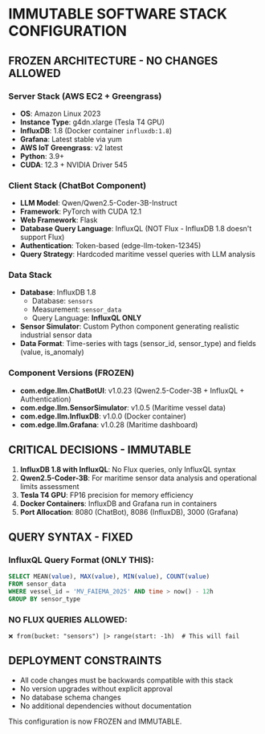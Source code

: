# IMMUTABLE SOFTWARE STACK CONFIGURATION

## FROZEN ARCHITECTURE - NO CHANGES ALLOWED

### Server Stack (AWS EC2 + Greengrass)
- **OS**: Amazon Linux 2023
- **Instance Type**: g4dn.xlarge (Tesla T4 GPU)
- **InfluxDB**: 1.8 (Docker container `influxdb:1.8`)
- **Grafana**: Latest stable via yum
- **AWS IoT Greengrass**: v2 latest
- **Python**: 3.9+
- **CUDA**: 12.3 + NVIDIA Driver 545

### Client Stack (ChatBot Component)
- **LLM Model**: Qwen/Qwen2.5-Coder-3B-Instruct
- **Framework**: PyTorch with CUDA 12.1
- **Web Framework**: Flask
- **Database Query Language**: InfluxQL (NOT Flux - InfluxDB 1.8 doesn't support Flux)
- **Authentication**: Token-based (edge-llm-token-12345)
- **Query Strategy**: Hardcoded maritime vessel queries with LLM analysis

### Data Stack
- **Database**: InfluxDB 1.8
  - Database: `sensors`
  - Measurement: `sensor_data`
  - Query Language: **InfluxQL ONLY**
- **Sensor Simulator**: Custom Python component generating realistic industrial sensor data
- **Data Format**: Time-series with tags (sensor_id, sensor_type) and fields (value, is_anomaly)

### Component Versions (FROZEN)
- **com.edge.llm.ChatBotUI**: v1.0.23 (Qwen2.5-Coder-3B + InfluxQL + Authentication)
- **com.edge.llm.SensorSimulator**: v1.0.5 (Maritime vessel data)
- **com.edge.llm.InfluxDB**: v1.0.0 (Docker container)
- **com.edge.llm.Grafana**: v1.0.28 (Maritime dashboard)

## CRITICAL DECISIONS - IMMUTABLE

1. **InfluxDB 1.8 with InfluxQL**: No Flux queries, only InfluxQL syntax
2. **Qwen2.5-Coder-3B**: For maritime sensor data analysis and operational limits assessment
3. **Tesla T4 GPU**: FP16 precision for memory efficiency
4. **Docker Containers**: InfluxDB and Grafana run in containers
5. **Port Allocation**: 8080 (ChatBot), 8086 (InfluxDB), 3000 (Grafana)

## QUERY SYNTAX - FIXED

### InfluxQL Query Format (ONLY THIS):
```sql
SELECT MEAN(value), MAX(value), MIN(value), COUNT(value)
FROM sensor_data
WHERE vessel_id = 'MV_FAIEMA_2025' AND time > now() - 12h
GROUP BY sensor_type
```

### NO FLUX QUERIES ALLOWED:
```
❌ from(bucket: "sensors") |> range(start: -1h)  # This will fail
```

## DEPLOYMENT CONSTRAINTS

- All code changes must be backwards compatible with this stack
- No version upgrades without explicit approval
- No database schema changes
- No additional dependencies without documentation

This configuration is now FROZEN and IMMUTABLE.